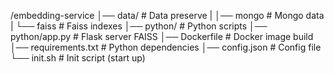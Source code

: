/embedding-service
│── data/               # Data preserve
|   │── mongo           # Mongo data
|   └── faiss           # Faiss indexes
│── python/             # Python scripts
│── python/app.py       # Flask server FAISS
│── Dockerfile          # Docker image build
│── requirements.txt    # Python dependencies
│── config.json         # Config file
└── init.sh             # Init script (start up)